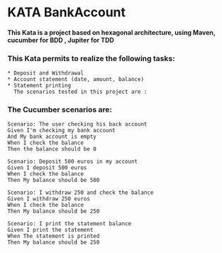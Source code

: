 # KATA BankAccount

#### This Kata is a project based on hexagonal architecture, using Maven, cucumber for BDD , Jupiter for TDD

### This Kata permits to realize the following tasks:
````
* Deposit and Withdrawal
* Account statement (date, amount, balance)
* Statement printing
  The scenarios tested in this project are :
````

### The Cucumber scenarios are: 
````
Scenario: The user checking his back account
Given I'm checking my bank account
And My bank account is empty
When I check the balance
Then the balance should be 0
````
````
Scenario: Deposit 500 euros in my account
Given I deposit 500 euros
When I check the balance
Then My balance should be 500
````
````
Scenario: I withdraw 250 and check the balance
Given I withdraw 250 euros
When I check the balance
Then My balance should be 250
````
````
Scenario: I print the statement balance
Given I print the statement
When The statement is printed
Then My balance should be 250
````